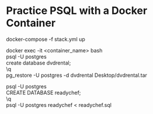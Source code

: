 # Practice PSQL with a Docker Container

docker-compose -f stack.yml up  

docker exec -it <container_name> bash   
psql -U postgres  
create database dvdrental;  
\q  
pg_restore -U postgres -d dvdrental Desktop/dvdrental.tar  

 
psql -U postgres  
CREATE DATABASE readychef;  
\q  
psql -U postgres readychef < readychef.sql  

